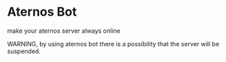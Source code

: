 # Aternos Bot

make your aternos server always online

WARNING, by using aternos bot there is a possibility that the server will be suspended.
